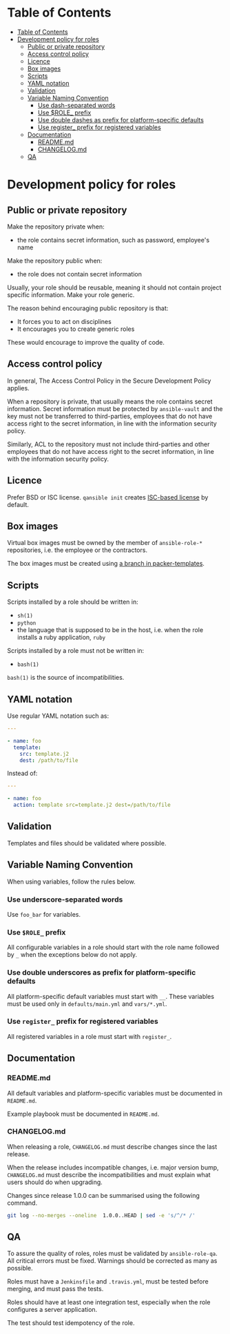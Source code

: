 Table of Contents
=================

  * [Table of Contents](#table-of-contents)
  * [Development policy for roles](#development-policy-for-roles)
    * [Public or private repository](#public-or-private-repository)
    * [Access control policy](#access-control-policy)
    * [Licence](#licence)
    * [Box images](#box-images)
    * [Scripts](#scripts)
    * [YAML notation](#yaml-notation)
    * [Validation](#validation)
    * [Variable Naming Convention](#variable-naming-convention)
      * [Use dash-separated words](#use-dash-separated-words)
      * [Use $ROLE_ prefix](#use-role_-prefix)
      * [Use double dashes as prefix for platform-specific defaults](#use-double-dashes-as-prefix-for-platform-specific-defaults)
      * [Use register_ prefix for registered variables](#use-register_-prefix-for-registered-variables)
    * [Documentation](#documentation)
      * [README.md](#readmemd)
      * [CHANGELOG.md](#changelogmd)
    * [QA](#qa)

# Development policy for roles

## Public or private repository

Make the repository private when:

* the role contains secret information, such as password, employee's name

Make the repository public when:

* the role does not contain secret information

Usually, your role should be reusable, meaning it should not contain project
specific information. Make your role generic.

The reason behind encouraging public repository is that:

* It forces you to act on disciplines
* It encourages you to create generic roles

These would encourage to improve the quality of code.

## Access control policy

In general, The Access Control Policy in the Secure Development Policy applies.

When a repository is private, that usually means the role contains secret
information. Secret information must be protected by `ansible-vault` and the
key must not be transferred to third-parties, employees that do not have access
right to the secret information, in line with the information security policy.

Similarly, ACL to the repository must not include third-parties and other
employees that do not have access right to the secret information, in line with
the information security policy.

## Licence

Prefer BSD or ISC license. `qansible init` creates [ISC-based
license](http://cvsweb.openbsd.org/cgi-bin/cvsweb/src/share/misc/license.template?rev=HEAD)
by default.

## Box images

Virtual box images must be owned by the member of `ansible-role-*`
repositories, i.e. the employee or the contractors.

The box images must be created using [a branch in
packer-templates](https://github.com/reallyenglish/packer-templates/tree/reallyenglish-master).

## Scripts

Scripts installed by a role should be written in:

* `sh(1)`
* `python`
* the language that is supposed to be in the host, i.e. when the role installs a ruby application, `ruby`

Scripts installed by a role must not be written in:

* `bash(1)`

`bash(1)` is the source of incompatibilities.

## YAML notation

Use regular YAML notation such as:

```yaml
---

- name: foo
  template:
    src: template.j2
    dest: /path/to/file
```

Instead of:

```yaml
---

- name: foo
  action: template src=template.j2 dest=/path/to/file
```

## Validation

Templates and files should be validated where possible.

## Variable Naming Convention

When using variables, follow the rules below.

### Use underscore-separated words

Use `foo_bar` for variables.

### Use `$ROLE_` prefix

All configurable variables in a role should start with the role name followed
by `_` when the exceptions below do not apply.

### Use double underscores as prefix for platform-specific defaults

All platform-specific default variables must start with `__`. These variables
must be used only in `defaults/main.yml` and `vars/*.yml`.

### Use `register_` prefix for registered variables

All registered variables in a role must start with `register_`.

## Documentation

### README.md

All default variables and platform-specific variables must be documented in
`README.md`.

Example playbook must be documented in `README.md`.

### CHANGELOG.md

When releasing a role, `CHANGELOG.md` must describe changes since the last release.

When the release includes incompatible changes, i.e. major version bump,
`CHANGELOG.md` must describe the incompatibilities and must explain what users
should do when upgrading.

Changes since release 1.0.0 can be summarised using the following command.

```sh
git log --no-merges --oneline  1.0.0..HEAD | sed -e 's/^/* /'
```

## QA

To assure the quality of roles, roles must be validated by `ansible-role-qa`.
All critical errors must be fixed. Warnings should be corrected as many as
possible.

Roles must have a `Jenkinsfile` and `.travis.yml`, must be tested before
merging, and must pass the tests.

Roles should have at least one integration test, especially when the role
configures a server application.

The test should test idempotency of the role.
